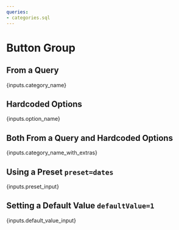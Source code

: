 ```yaml
---
queries:
- categories.sql
---
```


# Button Group

## From a Query

<ButtonGroup data={categories} name=category_name value=category />

{inputs.category_name}

## Hardcoded Options

<ButtonGroup name=option_name>
    <ButtonGroupItem valueLabel="Option One" value="1" />
    <ButtonGroupItem valueLabel="Option Two" value="2" />
    <ButtonGroupItem valueLabel="Option Three" value="3" />
</ButtonGroup>  

{inputs.option_name}

## Both From a Query and Hardcoded Options

<ButtonGroup data={categories} name=category_name_with_extras value=category>
    <ButtonGroupItem valueLabel="All Categories" value="%" />
    <ButtonGroupItem valueLabel="Other" value="Other" />
</ButtonGroup>

{inputs.category_name_with_extras}

## Using a Preset `preset=dates`

<ButtonGroup name=preset_input value=category preset=dates />

{inputs.preset_input}

## Setting a Default Value `defaultValue=1`

<ButtonGroup name=default_value_input defaultValue=1>
    <ButtonGroupItem valueLabel="Option One" value=1 />
    <ButtonGroupItem valueLabel="Option Two" value=2 />
    <ButtonGroupItem valueLabel="Option Three" value=3 />
</ButtonGroup>

{inputs.default_value_input}